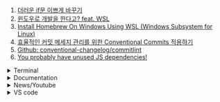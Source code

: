 1. [더러운 if문 이쁘게 바꾸기](https://youtu.be/PAR60O5aXTA)
1. [윈도우로 개발을 한다고? feat. WSL](https://youtu.be/7eVG4o8mS_I)
1. [Install Homebrew On Windows Using WSL (Windows Subsystem for Linux)](https://youtu.be/fIS6hfF3wZc)
1. [효율적인 커밋 메세지 관리를 위한 Conventional Commits 적용하기](https://blog.flynnpark.dev/13)
1. [Github: conventional-changelog/commitlint](https://github.com/conventional-changelog/commitlint)
1. [You probably have unused JS dependencies!](https://youtube.com/shorts/3MciA-vgOzo?feature=share)

<details>
<summary>Terminal</summary>

1. [github: faressoft/terminalizer](https://github.com/faressoft/terminalizer#installation)
1. [github: julienXX/terminal-notifier](https://github.com/julienXX/terminal-notifier)
1. [github: LazoCoder/Pokemon-Terminal](https://github.com/LazoCoder/Pokemon-Terminal)
1. [Warp Terminal - Sharing with a permalink](https://youtube.com/shorts/3Eemih6oa-0?feature=share)
1. [New _incredible_ mac OS terminal! (warp + starship + zsh)](https://youtu.be/NfggT5enF4o)
1. [charmbracelet/lipgloss](https://github.com/charmbracelet/lipgloss)
1. [Github: chalk/chalk](https://github.com/chalk/chalk)

</details>

<details>
<summary>Documentation</summary>

1. [Read the Docs tutorial¶](https://docs.readthedocs.io/en/stable/tutorial/)
1. [Github: diagram as code: terrastruct/d2](https://github.com/terrastruct/d2)
1. [jsdoc/jsdoc](https://github.com/jsdoc/jsdoc)
1. [Gitbook - Walkthrough Tutorial](https://youtu.be/-RfWmoXE3z4)

</details>

<details>
<summary>News/Youtube</summary>

1. [윈도우는 정품으로 사 쓰세요...제발..... / [오목교 전자상가 EP.30] 스브스뉴스](https://youtu.be/vggmU7Kanck)
1. [구글에 도전장 내민 AI 검색엔진, 'You.com'](https://yozm.wishket.com/magazine/detail/1885/)

</details>

<details>
<summary>VS code</summary>

1. [코딩시간을 절반으로 줄여주는 VSCode 9개 기능](https://youtu.be/mh-0twurNRE)
1. [Command Palette Magic 🪄 #vscode #coding #programming](https://youtube.com/shorts/LneOFLTH40Y?feature=share)

</details>
